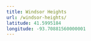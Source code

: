 ```yaml
---
title: Windsor Heights
url: /windsor-heights/
latitude: 41.5995184
longitude: -93.70881560000001
---
```

